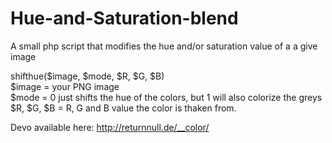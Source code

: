 # Hue-and-Saturation-blend
A small php script that modifies the hue and/or saturation value of a a give image

shifthue($image, $mode, $R, $G, $B)  
$image = your PNG image  
$mode = 0 just shifts the hue of the colors, but 1 will also colorize the greys  
$R, $G, $B = R, G and B value the color is thaken from.  

Devo available here: http://returnnull.de/__color/

